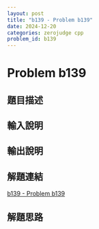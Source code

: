 ```yaml
---
layout: post
title: "b139 - Problem b139"
date: 2024-12-20
categories: zerojudge cpp
problem_id: b139
---
```


# Problem b139

## 題目描述



## 輸入說明



## 輸出說明



## 解題連結

[b139 - Problem b139](https://zerojudge.tw/ShowProblem?problemid=b139)

## 解題思路

